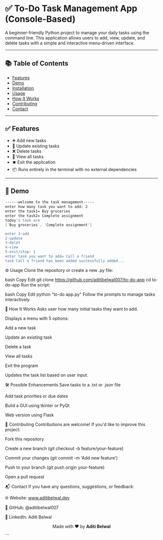 # ✅ To-Do Task Management App (Console-Based)

A beginner-friendly Python project to manage your daily tasks using the command line. This application allows users to add, view, update, and delete tasks with a simple and interactive menu-driven interface.

---

## 📚 Table of Contents

- [Features](#features)
- [Demo](#demo)
- [Installation](#installation)
- [Usage](#usage)
- [How It Works](#how-it-works)
- [Contributing](#contributing)
- [Contact](#contact)

---

## ✅ Features

- ➕ Add new tasks
- 📝 Update existing tasks
- ❌ Delete tasks
- 👀 View all tasks
- ⏹️ Exit the application
- 📦 Runs entirely in the terminal with no external dependencies

---

## 🚀 Demo

```bash
------welcome to the task management-----
enter how many task you want to add: 2
enter the task1= Buy groceries
enter the task2= Complete assignment
today's task are
['Buy groceries', 'Complete assignment']

enter 1-add
2-update
3-delet
4-view
5-exit/stop: 1
enter task you want to add= Call a friend
task Call a friend has been added successfully added...
```
⚙️ Usage
Clone the repository or create a new .py file:

bash
Copy
Edit
git clone https://github.com/aditibelwal007/to-do-app
cd to-do-app
Run the script:

bash
Copy
Edit
python "to-do app.py"
Follow the prompts to manage tasks interactively.

🧠 How It Works
Asks user how many initial tasks they want to add.

Displays a menu with 5 options:

Add a new task

Update an existing task

Delete a task

View all tasks

Exit the program

Updates the task list based on user input.

🛠️ Possible Enhancements
Save tasks to a .txt or .json file

Add task priorities or due dates

Build a GUI using tkinter or PyQt

Web version using Flask

🤝 Contributing
Contributions are welcome! If you'd like to improve this project:

Fork this repository

Create a new branch (git checkout -b feature/your-feature)

Commit your changes (git commit -m 'Add new feature')

Push to your branch (git push origin your-feature)

Open a pull request

📬 Contact
If you have any questions, suggestions, or feedback:

🌐 Website: www.aditibelwal.dev

💼 GitHub: @aditibelwal007

🔗 LinkedIn: Aditi Belwal

<p align="center"> Made with ❤️ by <strong>Aditi Belwal</strong> </p> ```
